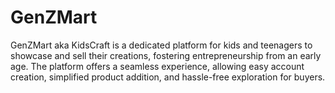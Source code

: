 # GenZMart
GenZMart aka KidsCraft is a dedicated platform for kids and teenagers to showcase and sell their creations, fostering entrepreneurship from an early age. The platform offers a seamless experience, allowing easy account creation, simplified product addition, and hassle-free exploration for buyers.
